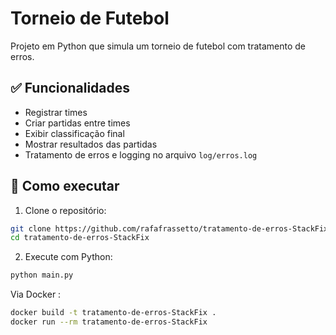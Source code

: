 # Torneio de Futebol

Projeto em Python que simula um torneio de futebol com tratamento de erros.

## ✅ Funcionalidades
- Registrar times
- Criar partidas entre times
- Exibir classificação final
- Mostrar resultados das partidas
- Tratamento de erros e logging no arquivo `log/erros.log`

## 🚀 Como executar

1. Clone o repositório:

```bash
git clone https://github.com/rafafrassetto/tratamento-de-erros-StackFix.git
cd tratamento-de-erros-StackFix
```
2. Execute com Python:
```bash
python main.py
```
Via Docker : 
```bash
docker build -t tratamento-de-erros-StackFix .
docker run --rm tratamento-de-erros-StackFix
```
